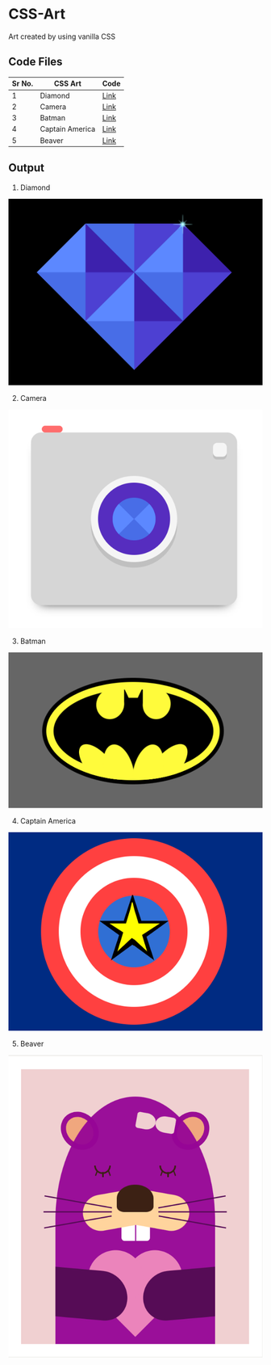 # CSS-Art
Art created by using vanilla CSS

## Code Files
|Sr No. | CSS Art | Code |
|-------|---------|------|
| 1 | Diamond | [Link](https://github.com/AdyaTech/CSS-Art/tree/main/Diamond) |
| 2 | Camera | [Link](https://github.com/AdyaTech/CSS-Art/tree/main/Camera) |
| 3 | Batman | [Link](https://github.com/AdyaTech/CSS-Art/tree/main/Batman) |
| 4 | Captain America | [Link](https://github.com/AdyaTech/CSS-Art/tree/main/Captain%20America) |
| 5 | Beaver | [Link](https://github.com/AdyaTech/CSS-Art/tree/main/Beaver) |


## Output
1. Diamond

![This is the Diamond output](https://github.com/AdyaTech/CSS-Art/blob/main/Diamond/Diamond.png)



2. Camera

![This is the Camera output](https://github.com/AdyaTech/CSS-Art/blob/main/Camera/camera.png)



3. Batman

![This is the Batman output](https://github.com/AdyaTech/CSS-Art/blob/main/Batman/Batman.png)




4. Captain America

![This is the Captain America output](https://github.com/AdyaTech/CSS-Art/blob/main/Captain%20America/output.png)




5. Beaver

![This is the Beaver output](https://github.com/AdyaTech/CSS-Art/blob/main/Beaver/Beaver.png)
